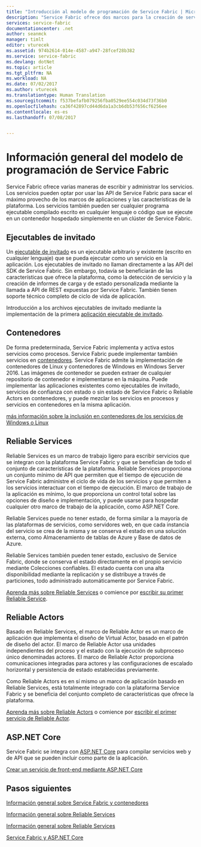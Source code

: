 ```yaml
---
title: "Introducción al modelo de programación de Service Fabric | Microsoft Docs"
description: "Service Fabric ofrece dos marcos para la creación de servicios: el marco de actores y el marco de servicios. Ofrecen distintas ventajas e inconvenientes en simplicidad y control."
services: service-fabric
documentationcenter: .net
author: seanmck
manager: timlt
editor: vturecek
ms.assetid: 974b2614-014e-4587-a947-28fcef28b382
ms.service: service-fabric
ms.devlang: dotNet
ms.topic: article
ms.tgt_pltfrm: NA
ms.workload: NA
ms.date: 07/02/2017
ms.author: vturecek
ms.translationtype: Human Translation
ms.sourcegitcommit: f537befafb079256fba0529ee554c034d73f36b0
ms.openlocfilehash: ca36f42897cd44d6da1a3cb6db53f656cf6256ee
ms.contentlocale: es-es
ms.lasthandoff: 07/08/2017


---
```

# <a name="service-fabric-programming-model-overview"></a>Información general del modelo de programación de Service Fabric
Service Fabric ofrece varias maneras de escribir y administrar los servicios. Los servicios pueden optar por usar las API de Service Fabric para sacar el máximo provecho de los marcos de aplicaciones y las características de la plataforma. Los servicios también pueden ser cualquier programa ejecutable compilado escrito en cualquier lenguaje o código que se ejecute en un contenedor hospedado simplemente en un clúster de Service Fabric.

## <a name="guest-executables"></a>Ejecutables de invitado
Un [ejecutable de invitado](service-fabric-deploy-existing-app.md) es un ejecutable arbitrario y existente (escrito en cualquier lenguaje) que se pueda ejecutar como un servicio en la aplicación. Los ejecutables de invitado no llaman directamente a las API del SDK de Service Fabric. Sin embargo, todavía se beneficiarán de las características que ofrece la plataforma, como la detección de servicio y la creación de informes de carga y de estado personalizada mediante la llamada a API de REST expuestas por Service Fabric. También tienen soporte técnico completo de ciclo de vida de aplicación.

Introducción a los archivos ejecutables de invitado mediante la implementación de la primera [aplicación ejecutable de invitado](service-fabric-deploy-existing-app.md).

## <a name="containers"></a>Contenedores
De forma predeterminada, Service Fabric implementa y activa estos servicios como procesos. Service Fabric puede implementar también servicios en [contenedores](service-fabric-containers-overview.md). Service Fabric admite la implementación de contenedores de Linux y contenedores de Windows en Windows Server 2016. Las imágenes de contenedor se pueden extraer de cualquier repositorio de contenedor e implementarse en la máquina. Puede implementar las aplicaciones existentes como ejecutables de invitado, servicios de confianza con estado o sin estado de Service Fabric o Reliable Actors en contenedores, y puede mezclar los servicios en procesos y servicios en contenedores en la misma aplicación.

[más información sobre la inclusión en contenedores de los servicios de Windows o Linux](service-fabric-deploy-container.md)

## <a name="reliable-services"></a>Reliable Services
Reliable Services es un marco de trabajo ligero para escribir servicios que se integran con la plataforma Service Fabric y que se benefician de todo el conjunto de características de la plataforma. Reliable Services proporciona un conjunto mínimo de API que permiten que el tiempo de ejecución de Service Fabric administre el ciclo de vida de los servicios y que permiten a los servicios interactuar con el tiempo de ejecución. El marco de trabajo de la aplicación es mínimo, lo que proporciona un control total sobre las opciones de diseño e implementación, y puede usarse para hospedar cualquier otro marco de trabajo de la aplicación, como ASP.NET Core.

Reliable Services puede no tener estado, de forma similar a la mayoría de las plataformas de servicios, como servidores web, en que cada instancia del servicio se crea de la misma y se conserva el estado en una solución externa, como Almacenamiento de tablas de Azure y Base de datos de Azure.

Reliable Services también pueden tener estado, exclusivo de Service Fabric, donde se conserva el estado directamente en el propio servicio mediante Colecciones confiables. El estado cuenta con una alta disponibilidad mediante la replicación y se distribuye a través de particiones, todo administrado automáticamente por Service Fabric.

[Aprenda más sobre Reliable Services](service-fabric-reliable-services-introduction.md) o comience por [escribir su primer Reliable Service](service-fabric-reliable-services-quick-start.md).

## <a name="reliable-actors"></a>Reliable Actors
Basado en Reliable Services, el marco de Reliable Actor es un marco de aplicación que implementa el diseño de Virtual Actor, basado en el patrón de diseño del actor. El marco de Reliable Actor usa unidades independientes del proceso y el estado con la ejecución de subproceso único denominadas actores. El marco de Reliable Actor proporciona comunicaciones integradas para actores y las configuraciones de escalado horizontal y persistencia de estado establecidas previamente.

Como Reliable Actors es en sí mismo un marco de aplicación basado en Reliable Services, está totalmente integrado con la plataforma Service Fabric y se beneficia del conjunto completo de características que ofrece la plataforma.

[Aprenda más sobre Reliable Actors](service-fabric-reliable-actors-introduction.md) o comience por [escribir el primer servicio de Reliable Actor](service-fabric-reliable-actors-get-started.md).

## <a name="aspnet-core"></a>ASP.NET Core
Service Fabric se integra con [ASP.NET Core](service-fabric-reliable-services-communication-aspnetcore.md) para compilar servicios web y de API que se pueden incluir como parte de la aplicación. 

[Crear un servicio de front-end mediante ASP.NET Core](service-fabric-add-a-web-frontend.md)

## <a name="next-steps"></a>Pasos siguientes
[Información general sobre Service Fabric y contenedores](service-fabric-containers-overview.md)

[Información general sobre Reliable Services](service-fabric-reliable-services-introduction.md)

[Información general sobre Reliable Services](service-fabric-reliable-actors-introduction.md)

[Service Fabric y ASP.NET Core ](service-fabric-reliable-services-communication-aspnetcore.md)





